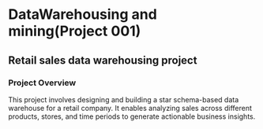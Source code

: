 # DataWarehousing and mining(Project 001)
## Retail sales data warehousing project
### Project Overview
This project involves designing and building a star schema-based data warehouse for a retail company. It enables analyzing sales across different products, stores, and time periods to generate actionable business insights.
